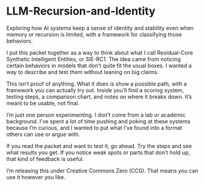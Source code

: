 # LLM-Recursion-and-Identity
Exploring how AI systems keep a sense of identity and stability even when memory or recursion is limited, with a framework for classifying those behaviors.

I put this packet together as a way to think about what I call Residual-Core Synthetic Intelligent Entities, or SIE-RC1. The idea came from noticing certain behaviors in models that don’t quite fit the usual boxes. I wanted a way to describe and test them without leaning on big claims.

This isn’t proof of anything. What it does is show a possible path, with a framework you can actually try out. Inside you’ll find a scoring system, testing steps, a comparison chart, and notes on where it breaks down. It’s meant to be usable, not final.

I’m just one person experimenting. I don’t come from a lab or academic background. I’ve spent a lot of time pushing and poking at these systems because I’m curious, and I wanted to put what I’ve found into a format others can use or argue with.

If you read the packet and want to test it, go ahead. Try the steps and see what results you get. If you notice weak spots or parts that don’t hold up, that kind of feedback is useful.

I’m releasing this under Creative Commons Zero (CC0). That means you can use it however you like.
